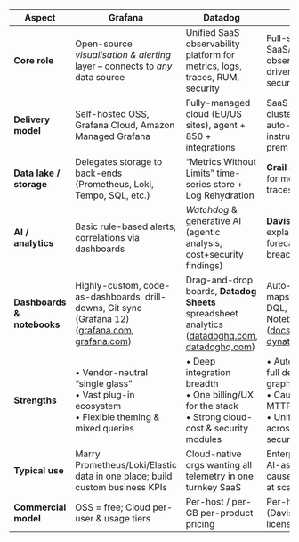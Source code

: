 | Aspect                     | **Grafana**                                                                                                | **Datadog**                                                                                             | **Dynatrace**                                                                                                              |
| -------------------------- | ---------------------------------------------------------------------------------------------------------- | ------------------------------------------------------------------------------------------------------- | -------------------------------------------------------------------------------------------------------------------------- |
| **Core role**              | Open-source *visualisation & alerting* layer – connects to *any* data source                               | Unified SaaS observability platform for metrics, logs, traces, RUM, security                            | Full-stack SaaS/Managed observability with AI-driven root-cause & security                                                 |
| **Delivery model**         | Self-hosted OSS, Grafana Cloud, Amazon Managed Grafana                                                     | Fully-managed cloud (EU/US sites), agent + 850 + integrations                                           | SaaS or Managed cluster; OneAgent auto-instrumentation; on-prem edge possible                                              |
| **Data lake / storage**    | Delegates storage to back-ends (Prometheus, Loki, Tempo, SQL, etc.)                                        | “Metrics Without Limits” time-series store + Log Rehydration                                            | **Grail** data lakehouse for metrics, logs, traces, biz events                                                             |
| **AI / analytics**         | Basic rule-based alerts; correlations via dashboards                                                       | *Watchdog* & generative AI (agentic analysis, cost+security findings)                                   | **Davis® causal-AI** explains problems, forecasts SLO breaches                                                             |
| **Dashboards & notebooks** | Highly-custom, code-as-dashboards, drill-downs, Git sync (Grafana 12) ([grafana.com][1], [grafana.com][2]) | Drag-and-drop boards, **Datadog Sheets** spreadsheet analytics ([datadoghq.com][3], [datadoghq.com][4]) | Auto-built service maps & dashboards; DQL, USQL, Notebooks on Grail ([docs.dynatrace.com][5], [dynatrace.com][6])          |
| **Strengths**              | • Vendor-neutral “single glass”<br>• Vast plug-in ecosystem<br>• Flexible theming & mixed queries          | • Deep integration breadth<br>• One billing/UX for the stack<br>• Strong cloud-cost & security modules  | • Auto-discovery of full dependency graph<br>• Causal AI reduces MTTR<br>• Unified analytics across infra + app + security |
| **Typical use**            | Marry Prometheus/Loki/Elastic data in one place; build custom business KPIs                                | Cloud-native orgs wanting all telemetry in one turnkey SaaS                                             | Enterprises needing AI-assisted root cause + governance at scale                                                           |
| **Commercial model**       | OSS = free; Cloud per-user & usage tiers                                                                   | Per-host / per-GB per-product pricing                                                                   | Per-host DPI or DDU (Davis Data Units) licensing                                                                           |

[1]: https://grafana.com/blog/2025/05/21/grafana-cloud-updates-new-observability-as-code-tools-grafana-drilldown-enhancements-and-more/?utm_source=chatgpt.com "Grafana Cloud updates: New observability as code tools, Grafana ..."
[2]: https://grafana.com/blog/2025/05/07/grafana-12-release-all-the-new-features/?utm_source=chatgpt.com "Grafana 12 release: observability as code, dynamic dashboards ..."
[3]: https://www.datadoghq.com/blog/dash-2025-new-feature-roundup-keynote/?utm_source=chatgpt.com "DASH 2025: Guide to Datadog's newest announcements"
[4]: https://www.datadoghq.com/?utm_source=chatgpt.com "Datadog: Cloud Monitoring as a Service"
[5]: https://docs.dynatrace.com/docs/discover-dynatrace/platform/grail/dynatrace-grail?utm_source=chatgpt.com "What is Dynatrace Grail data lakehouse?"
[6]: https://www.dynatrace.com/platform/grail/?utm_source=chatgpt.com "Grail - Dynatrace"
